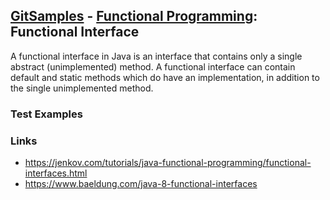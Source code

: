 ## [GitSamples](/../../tree/master) - [Functional Programming](/../../tree/java-8/test/samples/functional): Functional Interface
A functional interface in Java is an interface that contains only a single abstract (unimplemented) method. A functional interface can contain default and static methods which do have an implementation, in addition to the single unimplemented method.

### Test Examples

### Links
* https://jenkov.com/tutorials/java-functional-programming/functional-interfaces.html
* https://www.baeldung.com/java-8-functional-interfaces

